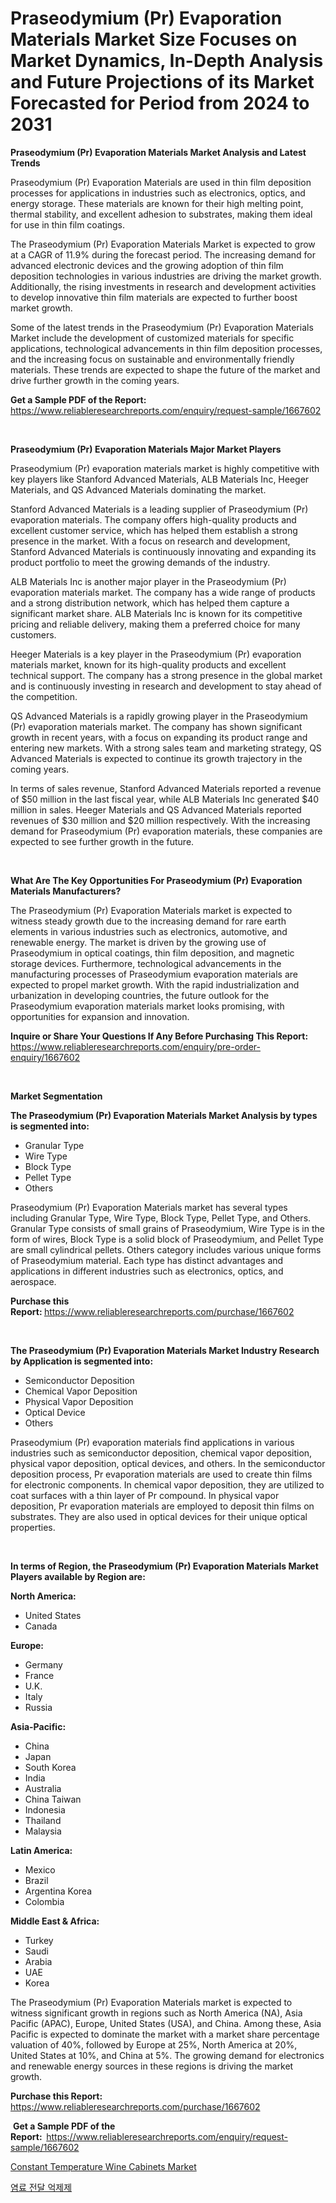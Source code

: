 <p><h1>Praseodymium (Pr) Evaporation Materials Market Size Focuses on Market Dynamics, In-Depth Analysis and Future Projections of its Market Forecasted for Period from 2024 to 2031</h1></p><p><strong>Praseodymium (Pr) Evaporation Materials Market Analysis and Latest Trends</strong></p>
<p><p>Praseodymium (Pr) Evaporation Materials are used in thin film deposition processes for applications in industries such as electronics, optics, and energy storage. These materials are known for their high melting point, thermal stability, and excellent adhesion to substrates, making them ideal for use in thin film coatings.</p><p>The Praseodymium (Pr) Evaporation Materials Market is expected to grow at a CAGR of 11.9% during the forecast period. The increasing demand for advanced electronic devices and the growing adoption of thin film deposition technologies in various industries are driving the market growth. Additionally, the rising investments in research and development activities to develop innovative thin film materials are expected to further boost market growth.</p><p>Some of the latest trends in the Praseodymium (Pr) Evaporation Materials Market include the development of customized materials for specific applications, technological advancements in thin film deposition processes, and the increasing focus on sustainable and environmentally friendly materials. These trends are expected to shape the future of the market and drive further growth in the coming years.</p></p>
<p><strong>Get a Sample PDF of the Report:&nbsp;</strong> <a href="https://www.reliableresearchreports.com/enquiry/request-sample/1667602">https://www.reliableresearchreports.com/enquiry/request-sample/1667602</a></p>
<p>&nbsp;</p>
<p><strong>Praseodymium (Pr) Evaporation Materials Major Market Players</strong></p>
<p><p>Praseodymium (Pr) evaporation materials market is highly competitive with key players like Stanford Advanced Materials, ALB Materials Inc, Heeger Materials, and QS Advanced Materials dominating the market.</p><p>Stanford Advanced Materials is a leading supplier of Praseodymium (Pr) evaporation materials. The company offers high-quality products and excellent customer service, which has helped them establish a strong presence in the market. With a focus on research and development, Stanford Advanced Materials is continuously innovating and expanding its product portfolio to meet the growing demands of the industry.</p><p>ALB Materials Inc is another major player in the Praseodymium (Pr) evaporation materials market. The company has a wide range of products and a strong distribution network, which has helped them capture a significant market share. ALB Materials Inc is known for its competitive pricing and reliable delivery, making them a preferred choice for many customers.</p><p>Heeger Materials is a key player in the Praseodymium (Pr) evaporation materials market, known for its high-quality products and excellent technical support. The company has a strong presence in the global market and is continuously investing in research and development to stay ahead of the competition.</p><p>QS Advanced Materials is a rapidly growing player in the Praseodymium (Pr) evaporation materials market. The company has shown significant growth in recent years, with a focus on expanding its product range and entering new markets. With a strong sales team and marketing strategy, QS Advanced Materials is expected to continue its growth trajectory in the coming years.</p><p>In terms of sales revenue, Stanford Advanced Materials reported a revenue of $50 million in the last fiscal year, while ALB Materials Inc generated $40 million in sales. Heeger Materials and QS Advanced Materials reported revenues of $30 million and $20 million respectively. With the increasing demand for Praseodymium (Pr) evaporation materials, these companies are expected to see further growth in the future.</p></p>
<p>&nbsp;</p>
<p><strong>What Are The Key Opportunities For Praseodymium (Pr) Evaporation Materials Manufacturers?</strong></p>
<p><p>The Praseodymium (Pr) Evaporation Materials market is expected to witness steady growth due to the increasing demand for rare earth elements in various industries such as electronics, automotive, and renewable energy. The market is driven by the growing use of Praseodymium in optical coatings, thin film deposition, and magnetic storage devices. Furthermore, technological advancements in the manufacturing processes of Praseodymium evaporation materials are expected to propel market growth. With the rapid industrialization and urbanization in developing countries, the future outlook for the Praseodymium evaporation materials market looks promising, with opportunities for expansion and innovation.</p></p>
<p><strong>Inquire or Share Your Questions If Any Before Purchasing This Report:</strong> <a href="https://www.reliableresearchreports.com/enquiry/pre-order-enquiry/1667602">https://www.reliableresearchreports.com/enquiry/pre-order-enquiry/1667602</a></p>
<p>&nbsp;</p>
<p><strong>Market Segmentation</strong></p>
<p><strong>The Praseodymium (Pr) Evaporation Materials Market Analysis by types is segmented into:</strong></p>
<p><ul><li>Granular Type</li><li>Wire Type</li><li>Block Type</li><li>Pellet Type</li><li>Others</li></ul></p>
<p><p>Praseodymium (Pr) Evaporation Materials market has several types including Granular Type, Wire Type, Block Type, Pellet Type, and Others. Granular Type consists of small grains of Praseodymium, Wire Type is in the form of wires, Block Type is a solid block of Praseodymium, and Pellet Type are small cylindrical pellets. Others category includes various unique forms of Praseodymium material. Each type has distinct advantages and applications in different industries such as electronics, optics, and aerospace.</p></p>
<p><strong>Purchase this Report:&nbsp;</strong><a href="https://www.reliableresearchreports.com/purchase/1667602">https://www.reliableresearchreports.com/purchase/1667602</a></p>
<p>&nbsp;</p>
<p><strong>The Praseodymium (Pr) Evaporation Materials Market Industry Research by Application is segmented into:</strong></p>
<p><ul><li>Semiconductor Deposition</li><li>Chemical Vapor Deposition</li><li>Physical Vapor Deposition</li><li>Optical Device</li><li>Others</li></ul></p>
<p><p>Praseodymium (Pr) evaporation materials find applications in various industries such as semiconductor deposition, chemical vapor deposition, physical vapor deposition, optical devices, and others. In the semiconductor deposition process, Pr evaporation materials are used to create thin films for electronic components. In chemical vapor deposition, they are utilized to coat surfaces with a thin layer of Pr compound. In physical vapor deposition, Pr evaporation materials are employed to deposit thin films on substrates. They are also used in optical devices for their unique optical properties.</p></p>
<p>&nbsp;</p>
<p><strong>In terms of Region, the Praseodymium (Pr) Evaporation Materials Market Players available by Region are:</strong></p>
<p>
    <p> <strong> North America: </strong>
        <ul>
            <li>United States</li>
            <li>Canada</li>
        </ul>
        </p> 
    <p> <strong> Europe: </strong>
        <ul>
            <li>Germany</li>
            <li>France</li>
            <li>U.K.</li>
            <li>Italy</li>
            <li>Russia</li>
        </ul>
        </p> 
    <p> <strong> Asia-Pacific: </strong>
        <ul>
            <li>China</li>
            <li>Japan</li>
            <li>South Korea</li>
            <li>India</li>
            <li>Australia</li>
            <li>China Taiwan</li>
            <li>Indonesia</li>
            <li>Thailand</li>
            <li>Malaysia</li>
        </ul>
        </p> 
    <p> <strong> Latin America: </strong>
        <ul>
            <li>Mexico</li>
            <li>Brazil</li>
            <li>Argentina Korea</li>
            <li>Colombia</li>
        </ul>
        </p> 
    <p> <strong> Middle East & Africa: </strong>
        <ul>
            <li>Turkey</li>
            <li>Saudi</li>
            <li>Arabia</li>
            <li>UAE</li>
            <li>Korea</li>
        </ul>
    </p>
    </p>
<p><p>The Praseodymium (Pr) Evaporation Materials market is expected to witness significant growth in regions such as North America (NA), Asia Pacific (APAC), Europe, United States (USA), and China. Among these, Asia Pacific is expected to dominate the market with a market share percentage valuation of 40%, followed by Europe at 25%, North America at 20%, United States at 10%, and China at 5%. The growing demand for electronics and renewable energy sources in these regions is driving the market growth.</p></p>
<p><strong>Purchase this Report: </strong><a href="https://www.reliableresearchreports.com/purchase/1667602">https://www.reliableresearchreports.com/purchase/1667602</a></p>
<p>&nbsp;<strong>Get a Sample PDF of the Report:&nbsp;&nbsp;</strong><a href="https://www.reliableresearchreports.com/enquiry/request-sample/1667602">https://www.reliableresearchreports.com/enquiry/request-sample/1667602</a></p>
<p><strong></strong></p>
<p><p><a href="https://meowing-lemming-dd3.notion.site/Constant-Temperature-Wine-Cabinets-Market-Size-and-Examines-its-Market-Scope-with-a-Primary-Focus--9194e3fab330443a94c219eec0a8f633">Constant Temperature Wine Cabinets Market</a></p><p><a href="https://github.com/laholand/Market-Research-Report-List-3/blob/main/824521340.md">염료 전달 억제제</a></p></p>
